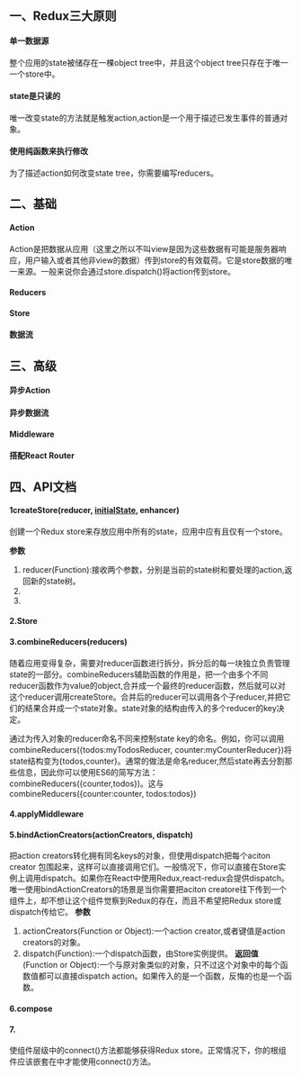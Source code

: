 ## 一、Redux三大原则
#### 单一数据源
整个应用的state被储存在一棵object tree中，并且这个object tree只存在于唯一一个store中。

#### state是只读的
唯一改变state的方法就是触发action,action是一个用于描述已发生事件的普通对象。

#### 使用纯函数来执行修改
为了描述action如何改变state tree，你需要编写reducers。

## 二、基础
#### Action
Action是把数据从应用（这里之所以不叫view是因为这些数据有可能是服务器响应，用户输入或者其他非view的数据）传到store的有效载荷。它是store数据的唯一来源。一般来说你会通过store.dispatch()将action传到store。


#### Reducers



#### Store


#### 数据流



## 三、高级
#### 异步Action


#### 异步数据流


#### Middleware


#### 搭配React Router

## 四、API文档
#### 1createStore(reducer, [initialState], enhancer)
创建一个Redux store来存放应用中所有的state，应用中应有且仅有一个store。<br/>

**参数**

1. reducer(Function):接收两个参数，分别是当前的state树和要处理的action,返回新的state树。
2. [initialState]:初始时的state。
3.


#### 2.Store


#### 3.combineReducers(reducers)
随着应用变得复杂，需要对reducer函数进行拆分，拆分后的每一块独立负责管理state的一部分。combineReducers辅助函数的作用是，把一个由多个不同reducer函数作为value的object,合并成一个最终的reducer函数，然后就可以对这个reducer调用createStore。合并后的reducer可以调用各个子reducer,并把它们的结果合并成一个state对象。state对象的结构由传入的多个reducer的key决定。
<p>通过为传入对象的reducer命名不同来控制state key的命名。例如，你可以调用combineReducers({todos:myTodosReducer, counter:myCounterReducer})将state结构变为{todos,counter}。通常的做法是命名reducer,然后state再去分割那些信息，因此你可以使用ES6的简写方法：combineReducers({counter,todos})。这与combineReducers({counter:counter, todos:todos})



#### 4.applyMiddleware



#### 5.bindActionCreators(actionCreators, dispatch)
把action creators转化拥有同名keys的对象，但使用dispatch把每个aciton creator 包围起来，这样可以直接调用它们。一般情况下，你可以直接在Store实例上调用dispatch。如果你在React中使用Redux,react-redux会提供dispatch。唯一使用bindActionCreators的场景是当你需要把aciton creatore往下传到一个组件上，却不想让这个组件觉察到Redux的存在，而且不希望把Redux store或dispatch传给它。
**参数**
1. actionCreators(Function or Object):一个action creator,或者键值是action creators的对象。
2. dispatch(Function):一个dispatch函数，由Store实例提供。
**返回值**
(Function or Object):一个与原对象类似的对象，只不过这个对象中的每个函数值都可以直接dispatch action。如果传入的是一个函数，反悔的也是一个函数。



#### 6.compose

#### 7.<Provider store>
<Provider store>使组件层级中的connect()方法都能够获得Redux store。正常情况下，你的根组件应该嵌套在<Provider>中才能使用connect()方法。

